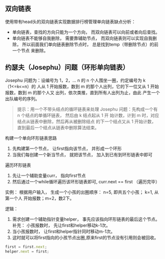 ## 双向链表
使用带有head头的双向链表实现数据排行榜管理单向链表缺点分析：
* 单向链表，查找的方向只能为一个方向， 而双向链表可以向前或者向后查找。
* 单向链表不能够自我删除， 需要靠辅助节点， 而双向链表则可以实现自我删除，
所以前面我们单向链表删除节点时， 总是找到temp（带删除节点）的前一个节点
来删除。

## 约瑟夫（Josephu）问题（环形单向链表）
Josephu 问题为：设编号为 1，2，… n 的 n 个人围坐一圈，约定编号为 k（1<=k<=n）的
人从 1 开始报数，数到 m 的那个人出列，它的下一位又从 1 开始报数，数到 m 的那个人又
出列，依次类推，直到所有人出列为止，由此 产生一个出队编号的序列。

> 提示：用一个不带头结点的循环链表来处理 Josephu 问题：先构成一个有 n 个结点的单循环链表，
然后由 k 结点起从 1 开 始计数，计到 m 时，对应结点从链表中删除，然后再从被删除结点
的下一个结点又从 1 开始计数，直到最后一个结点从链表中删除算法结束。

构建一个单向环形链表思路
1. 先构建第一个节点， 让first指向该节点， 并形成一个环形
2. 当我们每创建一个新当节点， 就把该节点， 加入到已有到环形链表中即可

遍历环形链表
1. 先让一个辅助变量curr， 指向first节点
2. 然后通过一个while循环遍历该环形链表即可, curr.next == first （遍历完毕）

实例： 根据用户输入， 生成一个小孩的出圈顺序： n=5, 即共五个小孩； k=1, 从第一个人
开始报数；m=2，数2下。

逻辑：
1. 需求创建一个辅助指针变量helper， 事先应该指向环形链表的最后这个节点。
补充： 小孩报数时， 先让first和helper移动k-1次。
2. 当小孩报数时， 让first和helper指针同时移动m-1次。
3. 这时就可以将first指向的小孩节点出圈,原来first的节点没有引用则会被回收。
```javascript
first = first.next;
helper.next = first;
```
 